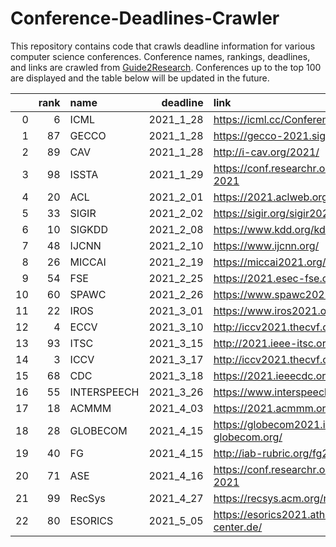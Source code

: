 # Conference-Deadlines-Crawler

This repository contains code that crawls deadline information for various computer science conferences. 
Conference names, rankings, deadlines, and links are crawled from [Guide2Research](https://www.guide2research.com/topconf/).
Conferences up to the top 100 are displayed and the table below will be updated in the future.

|    |   rank | name        |   deadline | link                                       |
|---:|-------:|:------------|-----------:|:-------------------------------------------|
|  0 |      6 | ICML        |  2021_1_28 | https://icml.cc/Conferences/2021           |
|  1 |     87 | GECCO       |  2021_1_28 | https://gecco-2021.sigevo.org              |
|  2 |     89 | CAV         |  2021_1_28 | http://i-cav.org/2021/                     |
|  3 |     98 | ISSTA       |  2021_1_29 | https://conf.researchr.org/home/issta-2021 |
|  4 |     20 | ACL         |  2021_2_01 | https://2021.aclweb.org/                   |
|  5 |     33 | SIGIR       |  2021_2_02 | https://sigir.org/sigir2021/               |
|  6 |     10 | SIGKDD      |  2021_2_08 | https://www.kdd.org/kdd2021/               |
|  7 |     48 | IJCNN       |  2021_2_10 | https://www.ijcnn.org/                     |
|  8 |     26 | MICCAI      |  2021_2_19 | https://miccai2021.org/en/                 |
|  9 |     54 | FSE         |  2021_2_25 | https://2021.esec-fse.org/                 |
| 10 |     60 | SPAWC       |  2021_2_26 | https://www.spawc2021.com/                 |
| 11 |     22 | IROS        |  2021_3_01 | https://www.iros2021.org/                  |
| 12 |      4 | ECCV        |  2021_3_10 | http://iccv2021.thecvf.com/                |
| 13 |     93 | ITSC        |  2021_3_15 | http://2021.ieee-itsc.org/                 |
| 14 |      3 | ICCV        |  2021_3_17 | http://iccv2021.thecvf.com/home            |
| 15 |     68 | CDC         |  2021_3_18 | https://2021.ieeecdc.org/                  |
| 16 |     55 | INTERSPEECH |  2021_3_26 | https://www.interspeech2021.org/           |
| 17 |     18 | ACMMM       |  2021_4_03 | https://2021.acmmm.org/                    |
| 18 |     28 | GLOBECOM    |  2021_4_15 | https://globecom2021.ieee-globecom.org/    |
| 19 |     40 | FG          |  2021_4_15 | http://iab-rubric.org/fg2021/              |
| 20 |     71 | ASE         |  2021_4_16 | https://conf.researchr.org/home/ase-2021   |
| 21 |     99 | RecSys      |  2021_4_27 | https://recsys.acm.org/recsys21/           |
| 22 |     80 | ESORICS     |  2021_5_05 | https://esorics2021.athene-center.de/      |
